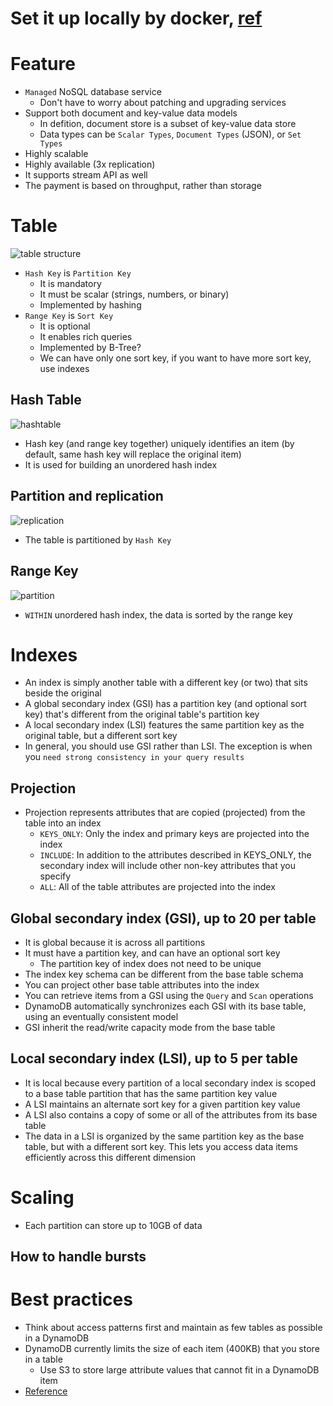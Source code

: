 # Set it up locally by docker, [ref](https://docs.aws.amazon.com/amazondynamodb/latest/developerguide/DynamoDBLocal.DownloadingAndRunning.html)

# Feature
* `Managed` NoSQL database service
  * Don't have to worry about patching and upgrading services
* Support both document and key-value data models  
  * In defition, document store is a subset of key-value data store
  * Data types can be `Scalar Types`, `Document Types` (JSON), or `Set Types`
* Highly scalable
* Highly available (3x replication)
* It supports stream API as well
* The payment is based on throughput, rather than storage

# Table 
![table structure](https://d1.awsstatic.com/product-marketing/DynamoDB/PartitionKey.8dd0530a7f6d66d101f31de30db515564f4cf28a.png)
* `Hash Key` is `Partition Key` 
  * It is mandatory
  * It must be scalar (strings, numbers, or binary)
  * Implemented by hashing
* `Range Key` is `Sort Key`
  * It is optional
  * It enables rich queries
  * Implemented by B-Tree?
  * We can have only one sort key, if you want to have more sort key, use indexes

## Hash Table
![hashtable](https://user-images.githubusercontent.com/8428372/102005952-3c22cb00-3d60-11eb-9924-145c7e2f872f.png)
* Hash key (and range key together) uniquely identifies an item (by default, same hash key will replace the original item)
* It is used for building an unordered hash index

## Partition and replication
![replication](https://user-images.githubusercontent.com/8428372/102005955-3e852500-3d60-11eb-9ef6-82a3e2690135.png)
* The table is partitioned by `Hash Key`

## Range Key
![partition](https://user-images.githubusercontent.com/8428372/102005954-3d53f800-3d60-11eb-9444-d779d610f973.png)
* `WITHIN` unordered hash index, the data is sorted by the range key

# Indexes
* An index is simply another table with a different key (or two) that sits beside the original
* A global secondary index (GSI) has a partition key (and optional sort key) that's different from the original table's partition key
* A local secondary index (LSI) features the same partition key as the original table, but a different sort key
* In general, you should use GSI rather than LSI. The exception is when you `need strong consistency in your query results`

## Projection
* Projection represents attributes that are copied (projected) from the table into an index
  * `KEYS_ONLY`: Only the index and primary keys are projected into the index
  * `INCLUDE`: In addition to the attributes described in KEYS_ONLY, the secondary index will include other non-key attributes that you specify
  * `ALL`: All of the table attributes are projected into the index

## Global secondary index (GSI), up to 20 per table
* It is global because it is across all partitions
* It must have a partition key, and can have an optional sort key
  * The partition key of index does not need to be unique
* The index key schema can be different from the base table schema
* You can project other base table attributes into the index
* You can retrieve items from a GSI using the `Query` and `Scan` operations
* DynamoDB automatically synchronizes each GSI with its base table, using an eventually consistent model
* GSI inherit the read/write capacity mode from the base table

## Local secondary index (LSI), up to 5 per table
* It is local because every partition of a local secondary index is scoped to a base table partition that has the same partition key value
* A LSI maintains an alternate sort key for a given partition key value
* A LSI also contains a copy of some or all of the attributes from its base table
* The data in a LSI is organized by the same partition key as the base table, but with a different sort key. This lets you access data items efficiently across this different dimension

# Scaling

* Each partition can store up to 10GB of data

## How to handle bursts

# Best practices
* Think about access patterns first and maintain as few tables as possible in a DynamoDB
* DynamoDB currently limits the size of each item (400KB) that you store in a table
  * Use S3 to store large attribute values that cannot fit in a DynamoDB item
* [Reference](https://docs.aws.amazon.com/amazondynamodb/latest/developerguide/bp-general-nosql-design.html)



